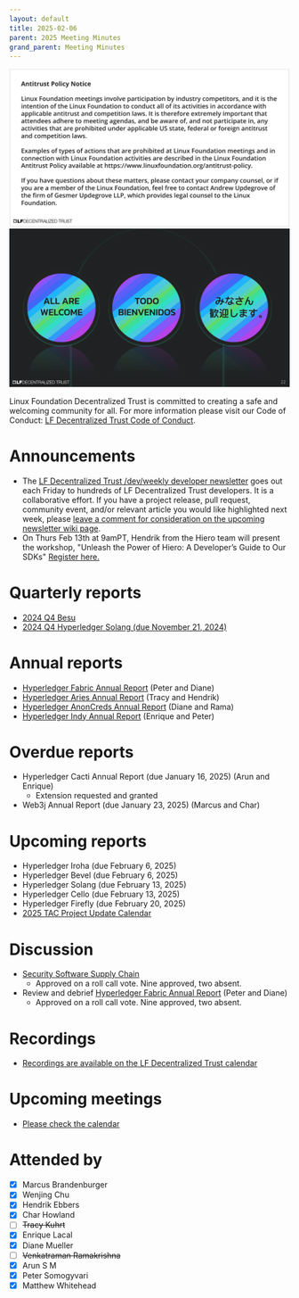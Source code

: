 ```yaml
---
layout: default
title: 2025-02-06
parent: 2025 Meeting Minutes
grand_parent: Meeting Minutes
---
```


![Antitrust Policy Notice](../images/antitrust-policy-notice.png "Antitrust Policy Notice")
![All are Welcome in the LF Decentralized Trust Community](../images/all-are-welcome.png "All are Welcome in the LF Decentralized Trust Community")

Linux Foundation Decentralized Trust is committed to creating a safe and welcoming community for all. For more information please visit our Code of Conduct: [LF Decentralized Trust Code of Conduct](../../governing-documents/code-of-conduct).

# Announcements
- The [LF Decentralized Trust /dev/weekly developer newsletter](https://lf-hyperledger.atlassian.net/wiki/spaces/DR/pages/17170445/dev+weekly+Newsletter) goes out each Friday to hundreds of LF Decentralized Trust developers. It is a collaborative effort. If you have a project release, pull request, community event, and/or relevant article you would like highlighted next week, please [leave a comment for consideration on the upcoming newsletter wiki page](https://lf-hyperledger.atlassian.net/wiki/spaces/DR/pages/75268141/2025).
- On Thurs Feb 13th at 9amPT, Hendrik from the Hiero team will present the workshop, "Unleash the Power of Hiero: A Developer’s Guide to Our SDKs" [Register here.](https://zoom.us/meeting/register/2GokuipCQvS9-QgQuCGDNA)

# Quarterly reports
- [2024 Q4 Besu](https://github.com/LF-Decentralized-Trust/governance/pull/92)
- [2024 Q4 Hyperledger Solang (due November 21, 2024)](https://github.com/LF-Decentralized-Trust/governance/pull/96)

# Annual reports
- [Hyperledger Fabric Annual Report](https://github.com/LF-Decentralized-Trust/governance/pull/95) (Peter and Diane)
- [Hyperledger Aries Annual Report](https://github.com/LF-Decentralized-Trust/governance/pull/99) (Tracy and Hendrik)
- [Hyperledger AnonCreds Annual Report](https://github.com/LF-Decentralized-Trust/governance/pull/98) (Diane and Rama)
- [Hyperledger Indy Annual Report](https://github.com/LF-Decentralized-Trust/governance/pull/104) (Enrique and Peter)

# Overdue reports
- Hyperledger Cacti Annual Report (due January 16, 2025) (Arun and Enrique)
    - Extension requested and granted
- Web3j Annual Report (due January 23, 2025) (Marcus and Char)

# Upcoming reports
- Hyperledger Iroha (due February 6, 2025)
- Hyperledger Bevel (due February 6, 2025)
- Hyperledger Solang (due February 13, 2025)
- Hyperledger Cello (due February 13, 2025)
- Hyperledger Firefly (due February 20, 2025)
- [2025 TAC Project Update Calendar](../../project-updates/2025/2025-schedule)

# Discussion
- [Security Software Supply Chain](https://github.com/LF-Decentralized-Trust/governance/pull/26)
    - Approved on a roll call vote. Nine approved, two absent.
- Review and debrief [Hyperledger Fabric Annual Report](https://github.com/LF-Decentralized-Trust/governance/pull/95) (Peter and Diane)
    - Approved on a roll call vote. Nine approved, two absent.

# Recordings
- [Recordings are available on the LF Decentralized Trust calendar](https://zoom-lfx.platform.linuxfoundation.org/meetings/lf-decentralized-trust)

# Upcoming meetings
- [Please check the calendar](https://zoom-lfx.platform.linuxfoundation.org/meetings/lf-decentralized-trust)

# Attended by

- [x] Marcus Brandenburger
- [x] Wenjing Chu
- [x] Hendrik Ebbers
- [x] Char Howland
- [ ] ~~Tracy Kuhrt~~
- [x] Enrique Lacal
- [x] Diane Mueller
- [ ] ~~Venkatraman Ramakrishna~~
- [x] Arun S M
- [x] Peter Somogyvari
- [x] Matthew Whitehead
